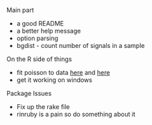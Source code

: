 Main part
 * a good README
 * a better help message
 * option parsing
 * bgdist - count number of signals in a sample

On the R side of things 
 * fit poisson to data [here](http://stats.stackexchange.com/questions/70558/diagnostic-plots-for-count-regression)
   and [here](http://www.ats.ucla.edu/stat/r/dae/zipoisson.htm)
 * get it working on windows

Package Issues
 * Fix up the rake file
 * rinruby is a pain so do something about it
